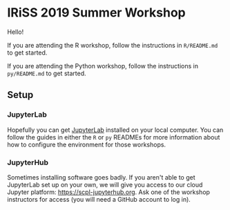 IRiSS 2019 Summer Workshop
===

Hello!

If you are attending the R workshop, follow the instructions in `R/README.md` to get started.

If you are attending the Python workshop, follow the instructions in `py/README.md` to get started.

## Setup

### JupyterLab

Hopefully you can get [JupyterLab](https://jupyterlab.readthedocs.io/en/stable/) installed on your local computer. You can follow the guides in either the `R` or `py` READMEs for more information about how to configure the environment for those workshops.

### JupyterHub

Sometimes installing software goes badly. If you aren't able to get JupyterLab set up on your own, we will give you access to our cloud Jupyter platform: https://scpl-jupyterhub.org. Ask one of the workshop instructors for access (you will need a GitHub account to log in).
